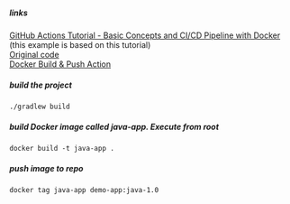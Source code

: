##### links

[GitHub Actions Tutorial - Basic Concepts and CI/CD Pipeline with Docker](https://www.youtube.com/watch?v=R8_veQiYBjI) (this example is based on this tutorial)  
[Original code](https://github.com/nanuchi/my-project)  
[Docker Build & Push Action](https://github.com/mr-smithers-excellent/docker-build-push)  

##### build the project

    ./gradlew build

##### build Docker image called java-app. Execute from root

    docker build -t java-app .
    
##### push image to repo 

    docker tag java-app demo-app:java-1.0
    
